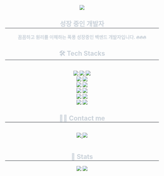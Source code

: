 <div align= "center">
    <img src="https://capsule-render.vercel.app/api?type=waving&color=0:0b4693,100:6ddcf8&height=240&text=Junbeom%20GitHub🌱&animation=twinkling&fontColor=deeff7&fontSize=70" />
    </div>
    <div align= "center"> 
    <h2 style="border-bottom: 1px solid #21262d; color: #c9d1d9;"> 성장 중인 개발자 </h2>  
    <div style="font-weight: 700; font-size: 15px; text-align: center; color: #c9d1d9;"> 꼼꼼하고 원리를 이해하는 폭풍 성장중인 백엔드 개발자입니다. 🔥🔥🔥 </div> 
    </div>
    <div align= "center">
    <h2 style="border-bottom: 1px solid #21262d; color: #c9d1d9;"> 🛠️ Tech Stacks </h2> <br> 
    <div style="margin: 0 auto; text-align: center;" align= "center"> <img src="https://img.shields.io/badge/Java-007396?style=flat-square&logo=Java&logoColor=white">
          <img src="https://img.shields.io/badge/Python-3776AB?style=flat-square&logo=Python&logoColor=white">
          <img src="https://img.shields.io/badge/C-A8B9CC?style=flat-square&logo=C&logoColor=white">
          <br/><img src="https://img.shields.io/badge/Flask-000000?style=flat-square&logo=Flask&logoColor=white">
          <img src="https://img.shields.io/badge/Spring Boot-6DB33F?style=flat-square&logo=Spring Boot&logoColor=white">
          <br/><img src="https://img.shields.io/badge/postgresql-4169e1?style=flat-square&logo=MySQL&logoColor=white">
          <img src="https://img.shields.io/badge/MySQL-4479A1?style=flat-square&logo=MySQL&logoColor=white">
          <br/><img src="https://img.shields.io/badge/Amazon S3-569A31?style=flat-square&logo=Amazon S3&logoColor=white">
          <img src="https://img.shields.io/badge/Amazon AWS-232F3E?style=flat-square&logo=Amazon AWS&logoColor=white">
          <br/><img src="https://img.shields.io/badge/Git-F05032?style=flat-square&logo=Git&logoColor=white">
          <img src="https://img.shields.io/badge/Github-181717?style=flat-square&logo=Github&logoColor=white">
          <br/><img src="https://img.shields.io/badge/Discord-5865F2?style=flat-square&logo=Discord&logoColor=white">
          <img src="https://img.shields.io/badge/Slack-4A154B?style=flat-square&logo=Slack&logoColor=white">
          </div>
    </div>
    <div align= "center">
    <h2 style="border-bottom: 1px solid #21262d; color: #c9d1d9;"> 🧑‍💻 Contact me </h2> <br> 
    <div align= "center"> <a href=https://ti2soon.tistory.com/> <img src="https://img.shields.io/badge/Tistory-000000?style=flat-square&logo=Tistory&logoColor=white&link=https://ti2soon.tistory.com/"> </a>
         <a href=mailto:nachojunbeom12@naver.com> <img src="https://img.shields.io/badge/Gmail-EA4335?style=flat-square&logo=Gmail&logoColor=white&link=mailto:nachojunbeom12@naver.com"> </a>
          </div>  <br> 
    <div align= "center">  </div> 
    </div>
    <div align= "center"> 
    <h2 style="border-bottom: 1px solid #21262d; color: #c9d1d9;"> 🏅 Stats </h2> <div align= "center"> <img src="https://github-readme-stats.vercel.app/api?username=JunbeomKoreaUniv&bg_color=60,658cbc,00000000&title_color=ffffff&text_color=ffffff"
         /> <img src="https://github-readme-stats.vercel.app/api/top-langs/?username=JunbeomKoreaUniv&layout=compact&bg_color=60,658cbc,00000000&title_color=ffffff&text_color=ffffff"
           /> </div> 
    </div>
    
